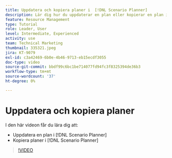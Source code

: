 ```yaml
---
title: Uppdatera och kopiera planer i  [!DNL Scenario Planner]
description: Lär dig hur du uppdaterar en plan eller kopierar en plan i  [!DNL &#x200B; Workfront] [!DNL Scenario Planner].
feature: Resource Management
type: Tutorial
role: Leader, User
level: Intermediate, Experienced
activity: use
team: Technical Marketing
thumbnail: 335321.jpeg
jira: KT-9079
exl-id: c3a42469-6b0e-4b46-9713-eb15ecdf3055
doc-type: video
source-git-commit: bbdf99c6bc1be714077fd94fc3f8325394de36b3
workflow-type: tm+mt
source-wordcount: '37'
ht-degree: 0%

---
```


# Uppdatera och kopiera planer

I den här videon får du lära dig att:

* Uppdatera en plan i [!DNL Scenario Planner]
* Kopiera planer i [!DNL Scenario Planner]

>[!VIDEO](https://video.tv.adobe.com/v/335321/?quality=12&learn=on&enablevpops=1)
